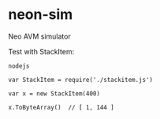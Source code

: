 # neon-sim
Neo AVM simulator


Test with StackItem:

`nodejs`

`var StackItem = require('./stackitem.js')`

`var x = new StackItem(400)`

`x.ToByteArray()  // [ 1, 144 ]`
